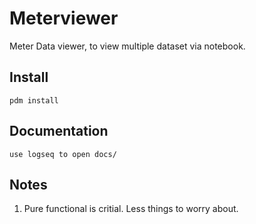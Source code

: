# Meterviewer

Meter Data viewer, to view multiple dataset via notebook.

## Install

`pdm install`

## Documentation

`use logseq to open docs/`

## Notes

1. Pure functional is critial. Less things to worry about.

